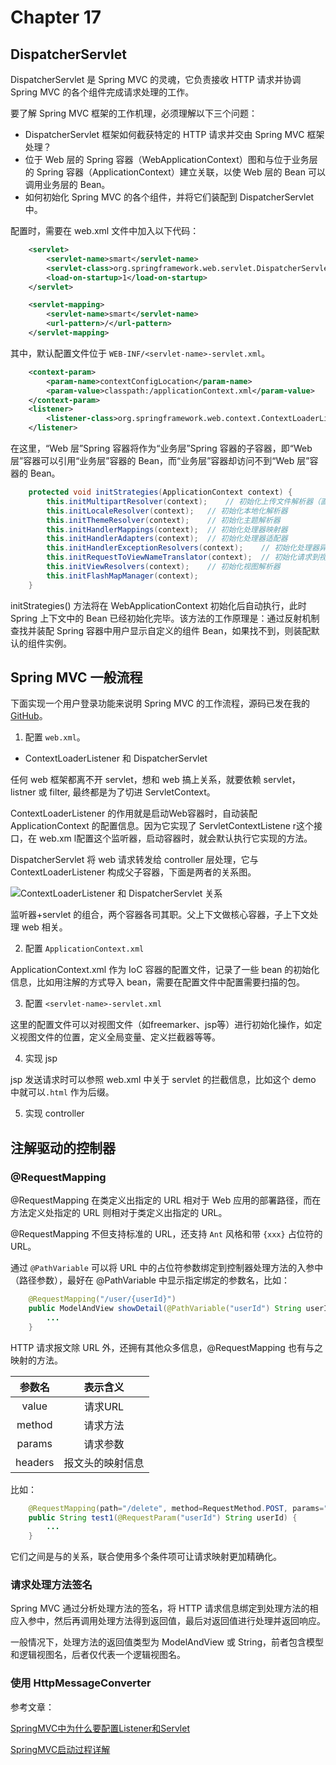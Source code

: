 #   Chapter 17

##  DispatcherServlet

DispatcherServlet 是 Spring MVC 的灵魂，它负责接收 HTTP 请求并协调 Spring MVC 的各个组件完成请求处理的工作。

要了解 Spring MVC 框架的工作机理，必须理解以下三个问题：

*   DispatcherServlet 框架如何截获特定的 HTTP 请求并交由 Spring MVC 框架处理？
*   位于 Web 层的 Spring 容器（WebApplicationContext）图和与位于业务层的 Spring 容器（ApplicationContext）建立关联，以使 Web 层的 Bean 可以调用业务层的 Bean。
*   如何初始化 Spring MVC 的各个组件，并将它们装配到 DispatcherServlet 中。



配置时，需要在 web.xml 文件中加入以下代码：

```xml
	<servlet>
		<servlet-name>smart</servlet-name>
		<servlet-class>org.springframework.web.servlet.DispatcherServlet</servlet-class>
		<load-on-startup>1</load-on-startup>
	</servlet>

	<servlet-mapping>
		<servlet-name>smart</servlet-name>
		<url-pattern>/</url-pattern>
	</servlet-mapping>

```

其中，默认配置文件位于 `WEB-INF/<servlet-name>-servlet.xml`。

```xml
	<context-param>
		<param-name>contextConfigLocation</param-name>
		<param-value>classpath:/applicationContext.xml</param-value>
	</context-param>
	<listener>
		<listener-class>org.springframework.web.context.ContextLoaderListener</listener-class>
	</listener>
```

在这里，“Web 层”Spring 容器将作为“业务层”Spring 容器的子容器，即“Web 层”容器可以引用“业务层”容器的 Bean，而“业务层”容器却访问不到“Web 层”容器的 Bean。

```java
    protected void initStrategies(ApplicationContext context) {
        this.initMultipartResolver(context);    // 初始化上传文件解析器（直译为多部分请求解析器）
        this.initLocaleResolver(context);   // 初始化本地化解析器
        this.initThemeResolver(context);    // 初始化主题解析器
        this.initHandlerMappings(context);  // 初始化处理器映射器
        this.initHandlerAdapters(context);  // 初始化处理器适配器
        this.initHandlerExceptionResolvers(context);    // 初始化处理器异常解析器
        this.initRequestToViewNameTranslator(context);  // 初始化请求到视图名翻译器
        this.initViewResolvers(context);    // 初始化视图解析器
        this.initFlashMapManager(context);
    }
```

initStrategies() 方法将在 WebApplicationContext 初始化后自动执行，此时 Spring 上下文中的 Bean 已经初始化完毕。该方法的工作原理是：通过反射机制查找并装配 Spring 容器中用户显示自定义的组件 Bean，如果找不到，则装配默认的组件实例。


## Spring MVC 一般流程

下面实现一个用户登录功能来说明 Spring MVC 的工作流程，源码已发在我的[GitHub](https://github.com/seriouszyx/LearnSpring/tree/master/mycode/MVC-Demo)。

1.	配置 `web.xml`。

*	ContextLoaderListener 和 DispatcherServlet

任何 web 框架都离不开 servlet，想和 web 搞上关系，就要依赖 servlet，listner 或 filter, 最终都是为了切进 ServletContext。

ContextLoaderListener 的作用就是启动Web容器时，自动装配 ApplicationContext 的配置信息。因为它实现了 ServletContextListene r这个接口，在 web.xm l配置这个监听器，启动容器时，就会默认执行它实现的方法。

DispatcherServlet 将 web 请求转发给 controller 层处理，它与 ContextLoaderListener 构成父子容器，下面是两者的关系图。

![ContextLoaderListener 和 DispatcherServlet 关系](https://upload-images.jianshu.io/upload_images/3362699-d4f492808be52ebe.jpg)

监听器+servlet 的组合，两个容器各司其职。父上下文做核心容器，子上下文处理 web 相关。

2.	配置 `ApplicationContext.xml`

ApplicationContext.xml 作为 IoC 容器的配置文件，记录了一些 bean 的初始化信息，比如用注解的方式导入 bean，需要在配置文件中配置需要扫描的包。

3.	配置 `<servlet-name>-servlet.xml`

这里的配置文件可以对视图文件（如freemarker、jsp等）进行初始化操作，如定义视图文件的位置，定义全局变量、定义拦截器等等。

4.	实现 jsp

jsp 发送请求时可以参照 web.xml 中关于 servlet 的拦截信息，比如这个 demo 中就可以`.html` 作为后缀。

5.	实现 controller


##	注解驱动的控制器

###	@RequestMapping

@RequestMapping 在类定义出指定的 URL  相对于 Web 应用的部署路径，而在方法定义处指定的 URL 则相对于类定义出指定的 URL。

@RequestMapping 不但支持标准的 URL，还支持 `Ant` 风格和带 `{xxx}` 占位符的 URL。

通过 `@PathVariable` 可以将 URL 中的占位符参数绑定到控制器处理方法的入参中（路径参数），最好在 @PathVariable 中显示指定绑定的参数名，比如：

```java
	@RequestMapping("/user/{userId}")
	public ModelAndView showDetail(@PathVariable("userId") String userId) {
		...
	}
```

HTTP 请求报文除 URL 外，还拥有其他众多信息，@RequestMapping 也有与之映射的方法。

|参数名|表示含义|
|:--:|:--:|
|value|请求URL|
|method|请求方法|
|params|请求参数|
|headers|报文头的映射信息|

比如：

```java
	@RequestMapping(path="/delete", method=RequestMethod.POST, params="userId")
	public String test1(@RequestParam("userId") String userId) {
		...
	}
```

它们之间是与的关系，联合使用多个条件项可让请求映射更加精确化。


###	请求处理方法签名

Spring MVC 通过分析处理方法的签名，将 HTTP 请求信息绑定到处理方法的相应入参中，然后再调用处理方法得到返回值，最后对返回值进行处理并返回响应。

一般情况下，处理方法的返回值类型为 ModelAndView 或 String，前者包含模型和逻辑视图名，后者仅代表一个逻辑视图名。

###	使用 HttpMessageConverter<T>






参考文章：

[SpringMVC中为什么要配置Listener和Servlet](https://blog.csdn.net/fcs_learner/article/details/74085053)

[SpringMVC启动过程详解](https://www.jianshu.com/p/843576c42ba1)

